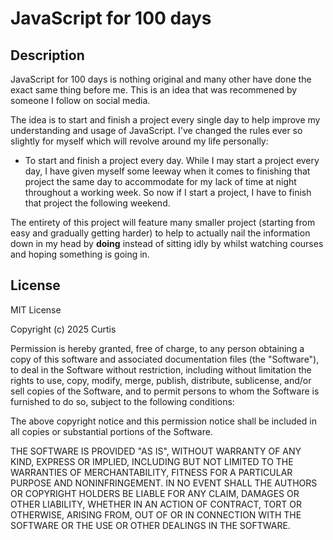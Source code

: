 # JavaScript for 100 days

## Description

JavaScript for 100 days is nothing original and many other have done the exact same thing before me. This is an idea that was recommened by someone I follow on social media.

The idea is to start and finish a project every single day to help improve my understanding and usage of JavaScript. I've changed the rules ever so slightly for myself which will revolve around my life personally:

- To start and finish a project every day. While I may start a project every day, I have given myself some leeway when it comes to finishing that project the same day to accommodate for my lack of time at night throughout a working week. So now if I start a project, I have to finish that project the following weekend.

The entirety of this project will feature many smaller project (starting from easy and gradually getting harder) to help to actually nail the information down in my head by **doing** instead of sitting idly by whilst watching courses and hoping something is going in.

## License

MIT License

Copyright (c) 2025 Curtis

Permission is hereby granted, free of charge, to any person obtaining a copy
of this software and associated documentation files (the "Software"), to deal
in the Software without restriction, including without limitation the rights
to use, copy, modify, merge, publish, distribute, sublicense, and/or sell
copies of the Software, and to permit persons to whom the Software is
furnished to do so, subject to the following conditions:

The above copyright notice and this permission notice shall be included in all
copies or substantial portions of the Software.

THE SOFTWARE IS PROVIDED "AS IS", WITHOUT WARRANTY OF ANY KIND, EXPRESS OR
IMPLIED, INCLUDING BUT NOT LIMITED TO THE WARRANTIES OF MERCHANTABILITY,
FITNESS FOR A PARTICULAR PURPOSE AND NONINFRINGEMENT. IN NO EVENT SHALL THE
AUTHORS OR COPYRIGHT HOLDERS BE LIABLE FOR ANY CLAIM, DAMAGES OR OTHER
LIABILITY, WHETHER IN AN ACTION OF CONTRACT, TORT OR OTHERWISE, ARISING FROM,
OUT OF OR IN CONNECTION WITH THE SOFTWARE OR THE USE OR OTHER DEALINGS IN THE
SOFTWARE.
